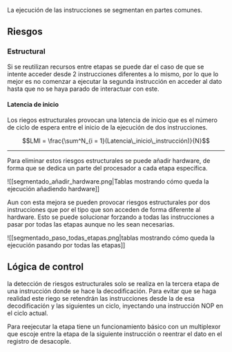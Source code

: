La ejecución de las instrucciones se segmentan en partes comunes.

## Riesgos

### Estructural

Si se reutilizan recursos entre etapas se puede dar el caso de que se intente acceder desde 2 instrucciones diferentes a lo mismo, por lo que lo mejor es no comenzar a ejecutar la segunda instrucción en acceder al dato hasta que no se haya parado de interactuar con este.

#### Latencia de inicio

Los riegos estructurales provocan una latencia de inicio que es el número de ciclo de espera entre el inicio de la ejecución de dos instrucciones.

$$LMI = \frac{\sum^N_{i = 1}(Latencia\_inicio\_instrucción)}{N}$$

---

Para eliminar estos riesgos estructurales se puede añadir hardware, de forma que se dedica un parte del procesador a cada etapa específica.

![[segmentado_añadir_hardware.png|Tablas mostrando cómo queda la ejecución añadiendo hardware]]

Aun con esta mejora se pueden provocar riesgos estructurales por dos instrucciones que por el tipo que son acceden de forma diferente al hardware. Esto se puede solucionar forzando a todas las instrucciones a pasar por todas las etapas aunque no les sean necesarias.

![[segmentado_paso_todas_etapas.png|tablas mostrando cómo queda la ejecución pasando por todas las etapas]]

## Lógica de control

la detección de riesgos estructurales solo se realiza en la tercera etapa de una instrucción donde se hace la decodificación. Para evitar que se haga realidad este riego se retendrán las instrucciones desde la de esa decodificación y las siguientes un ciclo, inyectando una instrucción NOP en el ciclo actual.

Para reejecutar la etapa tiene un funcionamiento básico con un multiplexor que escoje entre la etapa de la siguiente instrucción o reentrar el dato en el registro de desacople.